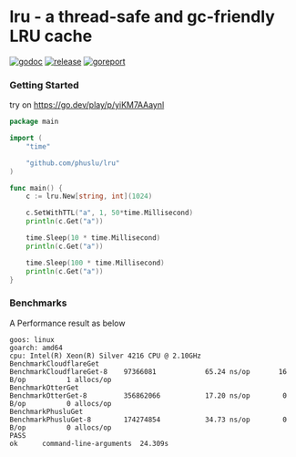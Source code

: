 # lru - a thread-safe and gc-friendly LRU cache

[![godoc][godoc-img]][godoc] [![release][release-img]][release] [![goreport][goreport-img]][goreport]

### Getting Started

try on https://go.dev/play/p/yiKM7AAaynl
```go
package main

import (
	"time"

	"github.com/phuslu/lru"
)

func main() {
	c := lru.New[string, int](1024)

	c.SetWithTTL("a", 1, 50*time.Millisecond)
	println(c.Get("a"))

	time.Sleep(10 * time.Millisecond)
	println(c.Get("a"))

	time.Sleep(100 * time.Millisecond)
	println(c.Get("a"))
}
```

### Benchmarks

A Performance result as below
```
goos: linux
goarch: amd64
cpu: Intel(R) Xeon(R) Silver 4216 CPU @ 2.10GHz
BenchmarkCloudflareGet
BenchmarkCloudflareGet-8   	97366081	        65.24 ns/op	      16 B/op	       1 allocs/op
BenchmarkOtterGet
BenchmarkOtterGet-8        	356862066	        17.20 ns/op	       0 B/op	       0 allocs/op
BenchmarkPhusluGet
BenchmarkPhusluGet-8       	174274854	        34.73 ns/op	       0 B/op	       0 allocs/op
PASS
ok  	command-line-arguments	24.309s
```

[godoc-img]: http://img.shields.io/badge/godoc-reference-blue.svg
[godoc]: https://godoc.org/github.com/phuslu/lru
[release-img]: https://img.shields.io/github/v/tag/phuslu/lru?label=release
[release]: https://github.com/phuslu/lru/releases
[goreport-img]: https://goreportcard.com/badge/github.com/phuslu/lru
[goreport]: https://goreportcard.com/report/github.com/phuslu/lru

